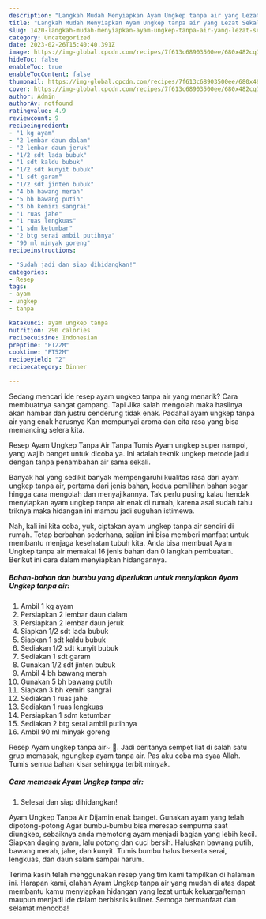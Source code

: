 ```yaml
---
description: "Langkah Mudah Menyiapkan Ayam Ungkep tanpa air yang Lezat Sekali}"
title: "Langkah Mudah Menyiapkan Ayam Ungkep tanpa air yang Lezat Sekali}"
slug: 1420-langkah-mudah-menyiapkan-ayam-ungkep-tanpa-air-yang-lezat-sekali
category: Uncategorized
date: 2023-02-26T15:40:40.391Z
image: https://img-global.cpcdn.com/recipes/7f613c68903500ee/680x482cq70/ayam-ungkep-tanpa-air-foto-resep-utama.jpg
hideToc: false
enableToc: true
enableTocContent: false
thumbnail: https://img-global.cpcdn.com/recipes/7f613c68903500ee/680x482cq70/ayam-ungkep-tanpa-air-foto-resep-utama.jpg
cover: https://img-global.cpcdn.com/recipes/7f613c68903500ee/680x482cq70/ayam-ungkep-tanpa-air-foto-resep-utama.jpg
author: Admin
authorAv: notfound
ratingvalue: 4.9
reviewcount: 9
recipeingredient:
- "1 kg ayam"
- "2 lembar daun dalam"
- "2 lembar daun jeruk"
- "1/2 sdt lada bubuk"
- "1 sdt kaldu bubuk"
- "1/2 sdt kunyit bubuk"
- "1 sdt garam"
- "1/2 sdt jinten bubuk"
- "4 bh bawang merah"
- "5 bh bawang putih"
- "3 bh kemiri sangrai"
- "1 ruas jahe"
- "1 ruas lengkuas"
- "1 sdm ketumbar"
- "2 btg serai ambil putihnya"
- "90 ml minyak goreng"
recipeinstructions:

- "Sudah jadi dan siap dihidangkan!"
categories:
- Resep
tags:
- ayam
- ungkep
- tanpa

katakunci: ayam ungkep tanpa 
nutrition: 290 calories
recipecuisine: Indonesian
preptime: "PT22M"
cooktime: "PT52M"
recipeyield: "2"
recipecategory: Dinner

---
```



Sedang mencari ide resep ayam ungkep tanpa air yang menarik? Cara membuatnya sangat gampang. Tapi Jika salah mengolah maka hasilnya akan hambar dan justru cenderung tidak enak. Padahal ayam ungkep tanpa air yang enak harusnya Kan mempunyai aroma dan cita rasa yang bisa memancing selera kita.


Resep Ayam Ungkep Tanpa Air Tanpa Tumis Ayam ungkep super nampol, yang wajib banget untuk dicoba ya. Ini adalah teknik ungkep metode jadul dengan tanpa penambahan air sama sekali.

Banyak hal yang sedikit banyak mempengaruhi kualitas rasa dari ayam ungkep tanpa air, pertama dari jenis bahan, kedua pemilihan bahan segar hingga cara mengolah dan menyajikannya. Tak perlu pusing kalau hendak menyiapkan ayam ungkep tanpa air enak di rumah, karena asal sudah tahu triknya maka hidangan ini mampu jadi suguhan istimewa.


Nah, kali ini kita coba, yuk, ciptakan ayam ungkep tanpa air sendiri di rumah. Tetap berbahan sederhana, sajian ini bisa memberi manfaat untuk membantu menjaga kesehatan tubuh kita. Anda bisa membuat Ayam Ungkep tanpa air memakai 16 jenis bahan dan 0 langkah pembuatan. Berikut ini cara dalam menyiapkan hidangannya.

<!--inarticleads1-->

##### Bahan-bahan dan bumbu yang diperlukan untuk menyiapkan Ayam Ungkep tanpa air:

1. Ambil 1 kg ayam
1. Persiapkan 2 lembar daun dalam
1. Persiapkan 2 lembar daun jeruk
1. Siapkan 1/2 sdt lada bubuk
1. Siapkan 1 sdt kaldu bubuk
1. Sediakan 1/2 sdt kunyit bubuk
1. Sediakan 1 sdt garam
1. Gunakan 1/2 sdt jinten bubuk
1. Ambil 4 bh bawang merah
1. Gunakan 5 bh bawang putih
1. Siapkan 3 bh kemiri sangrai
1. Sediakan 1 ruas jahe
1. Sediakan 1 ruas lengkuas
1. Persiapkan 1 sdm ketumbar
1. Sediakan 2 btg serai ambil putihnya
1. Ambil 90 ml minyak goreng


Resep Ayam ungkep tanpa air~ 🐤. Jadi ceritanya sempet liat di salah satu grup memasak, ngungkep ayam tanpa air. Pas aku coba ma syaa Allah. Tumis semua bahan kisar sehingga terbit minyak. 

<!--inarticleads2-->

##### Cara memasak Ayam Ungkep tanpa air:


1. Selesai dan siap dihidangkan!

Ayam Ungkep Tanpa Air Dijamin enak banget. Gunakan ayam yang telah dipotong-potong Agar bumbu-bumbu bisa meresap sempurna saat diungkep, sebaiknya anda memotong ayam menjadi bagian yang lebih kecil. Siapkan daging ayam, lalu potong dan cuci bersih. Haluskan bawang putih, bawang merah, jahe, dan kunyit. Tumis bumbu halus beserta serai, lengkuas, dan daun salam sampai harum. 

Terima kasih telah menggunakan resep yang tim kami tampilkan di halaman ini. Harapan kami, olahan Ayam Ungkep tanpa air yang mudah di atas dapat membantu kamu menyiapkan hidangan yang lezat untuk keluarga/teman maupun menjadi ide dalam berbisnis kuliner. Semoga bermanfaat dan selamat mencoba!
